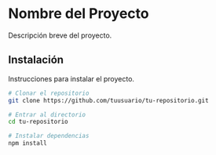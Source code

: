 # Nombre del Proyecto

Descripción breve del proyecto.

## Instalación

Instrucciones para instalar el proyecto.

```bash
# Clonar el repositorio
git clone https://github.com/tuusuario/tu-repositorio.git

# Entrar al directorio
cd tu-repositorio

# Instalar dependencias
npm install
